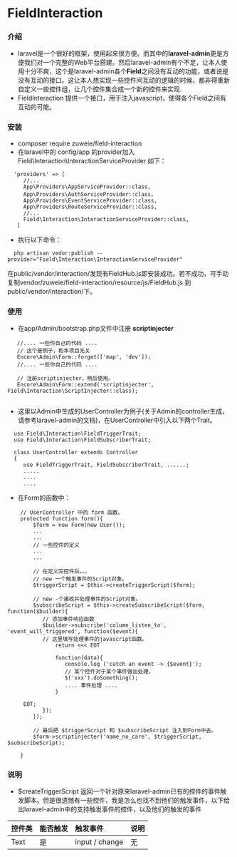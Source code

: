  # FieldInteraction
 ### 介绍
 - laravel是一个很好的框架，使用起来很方便。而其中的**laravel-admin**更是方便我们对一个完整的Web平台搭建。然后laravel-admin有个不足，让本人使用十分不爽，这个是laravel-admin各个**Field**之间没有互动的功能，或者说是没有互动的接口。这让本人想实现一些控件间互动的逻辑的时候，都非得重新自定义一些控件组，让几个控件集合成一个新的控件来实现.
 - FieldInteraction 提供一个接口，用于注入javascript，使得各个Field之间有互动的可能。
 ### 安装
 - composer require zuweie/field-interaction 
 - 在laravel中的 config/app 的provider加入 Field\Interaction\InteractionServiceProvider 如下：
 ```
   'providers' => [
      //...
      App\Providers\AppServiceProvider::class,
      App\Providers\AuthServiceProvider::class，
      App\Providers\EventServiceProvider::class,
      App\Providers\RouteServiceProvider::class,
      //...
      Field\Interaction\InteractionServiceProvider::class,
    ]
 ```
 - 执行以下命令：
 ```
   php artisan vedor:publish --provider="Field\Interaction\InteractionServiceProvider"
 ```
在public/vendor/interaction/发现有FieldHub.js即安装成功。若不成功，可手动复制vendor/zuweie/field-interaction/resource/js/FieldHub.js 到public/vendor/interaction/下。
 
 ### 使用
 - 在app/Admin/bootstrap.php文件中注册 **scriptinjecter**
 ```
    //.... 一些你自己的代码 ....
    // 这个是例子，和本项目无关
    Encore\Admin\Form::forget(['map', 'dev']); 
    //.... 一些你自己的代码 ....
    
    // 注册scriptinjecter，稍后使用。
    Encore\Admin\Form::extend('scriptinjecter', Field\Interaction\ScriptInjecter::class);
    
 ```
 - 这里以Admin中生成的UserController为例子(关于Admin的controller生成，请参考laravel-admin的文档)，在UserController中引入以下两个Trait。
 ```
   use Field\Interaction\FieldTriggerTrait;
   use Field\Interaction\FieldSubscriberTrait;
   
   class UserController extends Controller 
   {
      use FieldTriggerTrait, FieldSubscriberTrait, ......;
      .....
      ....
      ....
```
- 在Form的函数中：
```
    // UserController 中的 form 函数。
    protected function form(){
        $form = new Form(new User());
        ... 
        ...
        // 一些控件的定义
        ...
        ...
        
        // 在定义完控件后。。。
        // new 一个触发事件的Script对象。
        $triggerScript = $this->createTriggerScript($form);
        
        // new -个接收并处理事件的Script对象。
        $subscribeScript = $this->createSubscribeScript($form, function($builder){
           // 添加事件响应函数
           $builder->subscribe('column_listen_to', 'event_will_triggered', function($event){
           // 这里填写处理事件的javascript函数。
               return <<< EOT
               
               function(data){
                  console.log ('catch an event -> {$event}');
                  // 某个控件对于某个事件做出处理， 
                  $('xxx').doSomething();
                  .... 事件处理 ....
               }
               
     EOT;
           });
        });
        
        // 最后把 $triggerScript 和 $subscribeScript 注入到Form中去。
        $form->scriptinjecter('name_no_care', $triggerScript, $subscribeScript);
        
    }
```

### 说明
- $createTriggerScript 返回一个针对原来laravel-admin已有的控件的事件触发脚本。但是很遗憾有一些控件，我是怎么也找不到他们的触发事件，以下给出laravel-admin中的支持触发事件的控件，以及他们的触发的事件

控件类|能否触发|触发事件|说明
--|:--|:--|:--
Text|是|input / change|无


